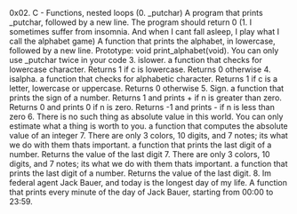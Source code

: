 0x02. C - Functions, nested loops
(0. _putchar) A program that prints _putchar, followed by a new line. The program should return 0
(1. I sometimes suffer from insomnia. And when I cant fall asleep, I play what I call the alphabet game) A function that prints the alphabet, in lowercase, followed by a new line. Prototype: void print_alphabet(void). You can only use _putchar twice in your code
3. islower. a function that checks for lowercase character. Returns 1 if c is lowercase. Returns 0 otherwise
4. isalpha. a function that checks for alphabetic character. Returns 1 if c is a letter, lowercase or uppercase. Returns 0 otherwise
5. Sign. a function that prints the sign of a number. Returns 1 and prints + if n is greater than zero. Returns 0 and prints 0 if n is zero. Returns -1 and prints - if n is less than zero
6. There is no such thing as absolute value in this world. You can only estimate what a thing is worth to you. a function that computes the absolute value of an integer
7. There are only 3 colors, 10 digits, and 7 notes; its what we do with them thats important. a function that prints the last digit of a number. Returns the value of the last digit
7. There are only 3 colors, 10 digits, and 7 notes; its what we do with them thats important. a function that prints the last digit of a number. Returns the value of the last digit.
8. Im federal agent Jack Bauer, and today is the longest day of my life. A function that prints every minute of the day of Jack Bauer, starting from 00:00 to 23:59.
